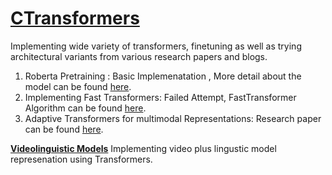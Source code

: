 # [CTransformers](https://github.com/CCsaurabh/CTransformers/)

Implementing wide variety of transformers, finetuning as well as trying architectural variants from various research papers and blogs.

1. Roberta Pretraining : Basic Implemenatation , More detail about the model can be found [here](https://huggingface.co/transformers/model_doc/roberta.html). 
2. Implementing Fast Transformers: Failed Attempt, FastTransformer Algorithm can be found [here](https://github.com/CCsaurabh/fast-transformer-pytorch).
3. Adaptive Transformers for multimodal Representations: Research paper can be found [here](https://arxiv.org/abs/2005.07486).

**[Videolinguistic Models](https://github.com/CCsaurabh/CTransformers/)**
Implementing video plus lingustic model represenation using Transformers.
